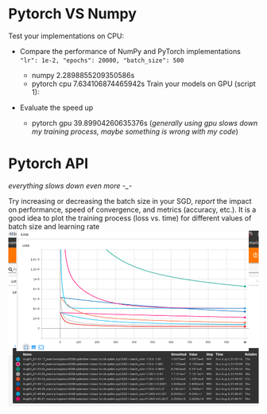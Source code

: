 # Pytorch VS Numpy
Test your implementations on CPU:
 -   Compare the performance of NumPy and PyTorch implementations
 ` "lr": 1e-2,
    "epochs": 20000,
    "batch_size": 500`
        - numpy 2.2898855209350586s
        - pytorch  cpu 7.634106874465942s
   Train your models on GPU (script 1):
- Evaluate the speed up
   
    - pytorch  gpu 39.89904260635376s (_generally using gpu slows    down my training process, maybe something is wrong with my code_)
# Pytorch API
_everything slows down even more -\_-_

Try increasing or decreasing the batch size in your SGD, _report_ the impact on performance, speed of convergence, and metrics (accuracy, etc.). It is a good idea to plot the training process (loss vs. time) for different values of batch size and learning rate
![plot](loss.png)